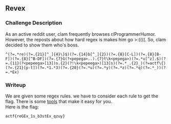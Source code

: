 ## Revex

### Challenge Description

As an active reddit user, clam frequently browses r/ProgrammerHumor. However, the reposts about how hard regex is makes him go >:((((. So, clam decided to show them who's boss.   
```
^(?=.*re)(?=.{21}[^_]{4}\}$)(?=.{14}b[^_]{2})(?=.{8}[C-L])(?=.{8}[B-F])(?=.{8}[^B-DF])(?=.{7}G(?<pepega>..).{7}t\k<pepega>)(?=.*u[^z].$)(?=.{11}(?<pepeega>[13])s.{2}(?!\k<pepeega>)[13]s)(?=.*_.{2}_)(?=actf\{)(?=.{21}[p-t])(?=.*1.*3)(?=.{20}(?=.*u)(?=.*y)(?=.*z)(?=.*q)(?=.*_))(?=.*Ex)
```

### Writeup

We are given some regex rules. we have to consider each rule to get the flag. There is some [tools](https://regex101.com/) that make it easy for you.  
Here is the flag:  
```
actf{reGEx_1s_b3stEx_qzuy}
```